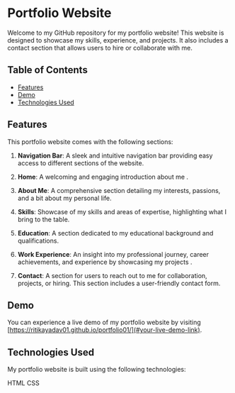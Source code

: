 # Portfolio Website

Welcome to my GitHub repository for my portfolio website! This website is designed to showcase my skills, experience, and projects. It also includes a contact section that allows users to hire or collaborate with me. 

## Table of Contents

- [Features](#features)
- [Demo](#demo)
- [Technologies Used](#technologies-used)

## Features

This portfolio website comes with the following sections:

1. **Navigation Bar**: A sleek and intuitive navigation bar providing easy access to different sections of the website.

2. **Home**: A welcoming and engaging introduction about me .

3. **About Me**: A comprehensive section detailing my interests, passions, and a bit about my personal life.

4. **Skills**: Showcase of my skills and areas of expertise, highlighting what I bring to the table.

5. **Education**: A section dedicated to my educational background and qualifications.

6. **Work Experience**: An insight into my professional journey, career achievements, and experience by showcasing my projects .

7. **Contact**: A section for users to reach out to me for collaboration, projects, or hiring. This section includes a user-friendly contact form.

## Demo

You can experience a live demo of my portfolio website by visiting [https://ritikayadav01.github.io/portfolio01/](#your-live-demo-link).

## Technologies Used 
My portfolio website is built using the following technologies:

HTML
CSS
